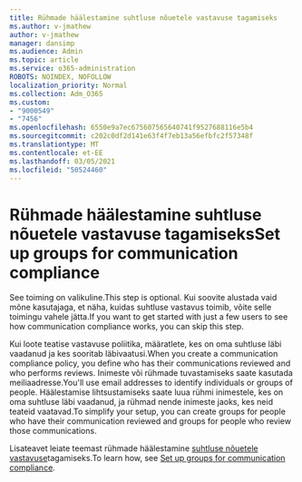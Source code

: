 ```yaml
---
title: Rühmade häälestamine suhtluse nõuetele vastavuse tagamiseks
ms.author: v-jmathew
author: v-jmathew
manager: dansimp
ms.audience: Admin
ms.topic: article
ms.service: o365-administration
ROBOTS: NOINDEX, NOFOLLOW
localization_priority: Normal
ms.collection: Adm_O365
ms.custom:
- "9000549"
- "7456"
ms.openlocfilehash: 6550e9a7ec675607565640741f9527688116e5b4
ms.sourcegitcommit: c202c0df2d141e63f4f7eb13a56efbfc2f57348f
ms.translationtype: MT
ms.contentlocale: et-EE
ms.lasthandoff: 03/05/2021
ms.locfileid: "50524460"
---
```

# <a name="set-up-groups-for-communication-compliance"></a><span data-ttu-id="46981-102">Rühmade häälestamine suhtluse nõuetele vastavuse tagamiseks</span><span class="sxs-lookup"><span data-stu-id="46981-102">Set up groups for communication compliance</span></span>

<span data-ttu-id="46981-103">See toiming on valikuline.</span><span class="sxs-lookup"><span data-stu-id="46981-103">This step is optional.</span></span> <span data-ttu-id="46981-104">Kui soovite alustada vaid mõne kasutajaga, et näha, kuidas suhtluse vastavus toimib, võite selle toimingu vahele jätta.</span><span class="sxs-lookup"><span data-stu-id="46981-104">If you want to get started with just a few users to see how communication compliance works, you can skip this step.</span></span>  
  
<span data-ttu-id="46981-105">Kui loote teatise vastavuse poliitika, määratlete, kes on oma suhtluse läbi vaadanud ja kes sooritab läbivaatusi.</span><span class="sxs-lookup"><span data-stu-id="46981-105">When you create a communication compliance policy, you define who has their communications reviewed and who performs reviews.</span></span> <span data-ttu-id="46981-106">Inimeste või rühmade tuvastamiseks saate kasutada meiliaadresse.</span><span class="sxs-lookup"><span data-stu-id="46981-106">You'll use email addresses to identify individuals or groups of people.</span></span> <span data-ttu-id="46981-107">Häälestamise lihtsustamiseks saate luua rühmi inimestele, kes on oma suhtluse läbi vaadanud, ja rühmad nende inimeste jaoks, kes neid teateid vaatavad.</span><span class="sxs-lookup"><span data-stu-id="46981-107">To simplify your setup, you can create groups for people who have their communication reviewed and groups for people who review those communications.</span></span>  
  
<span data-ttu-id="46981-108">Lisateavet leiate teemast rühmade häälestamine [suhtluse nõuetele vastavuse](https://go.microsoft.com/fwlink/?linkid=2129594)tagamiseks.</span><span class="sxs-lookup"><span data-stu-id="46981-108">To learn how, see [Set up groups for communication compliance](https://go.microsoft.com/fwlink/?linkid=2129594).</span></span>
